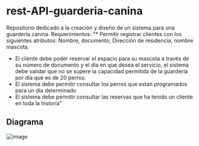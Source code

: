 # rest-API-guarderia-canina
Repositorio dedicado a la creación y diseño de un sistema para una guardería canina.
 Requerimientos:
 "* Permitir registrar clientes con los siguientes atributos: Nombre, documento, Dirección de residencia, nombre mascota.
* El cliente debe poder reservar el espacio para su mascota a través de su número de documento y el día en que desea el servicio, el sistema debe validar que no se supere la capacidad permitida de la guardería por día que es de 20 perros.
* El sistema debe permitir consultar los perros que estan programados para un día determinado
* El sistema debe permitir consultar las reservas que ha tenido un cliente en toda la historia"
## Diagrama

![image](https://user-images.githubusercontent.com/81889464/222838393-00fa9511-a2fc-415c-b240-fbbab312297f.png)
